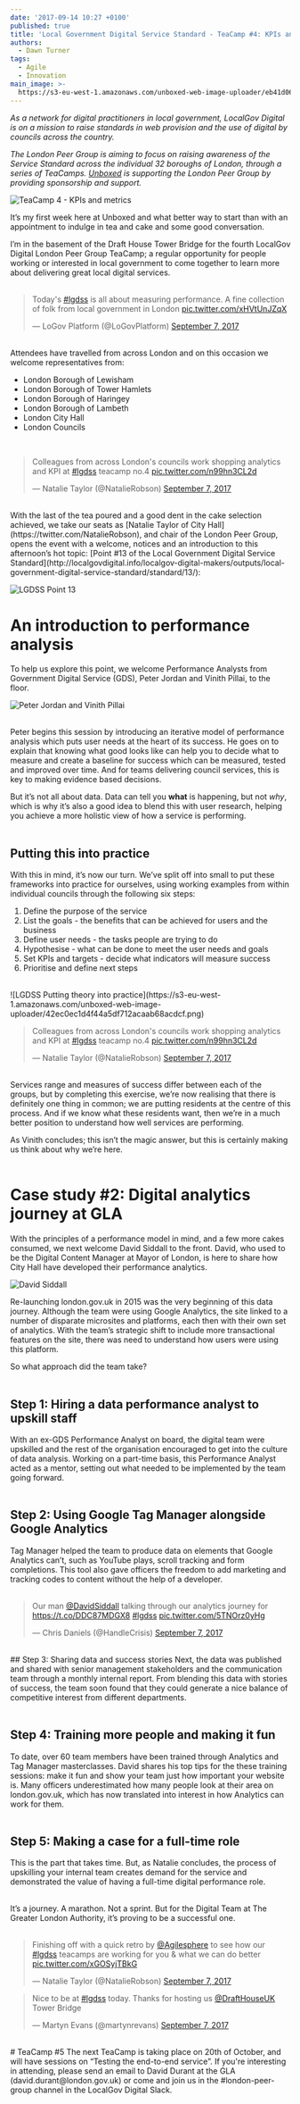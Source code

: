 ```yaml
---
date: '2017-09-14 10:27 +0100'
published: true
title: 'Local Government Digital Service Standard - TeaCamp #4: KPIs and metrics'
authors:
  - Dawn Turner
tags:
  - Agile
  - Innovation
main_image: >-
  https://s3-eu-west-1.amazonaws.com/unboxed-web-image-uploader/eb41d06a9298c08481b80e843ad3f7a9.png
---
```

<i>As a network for digital practitioners in local government, LocalGov Digital is on a mission to raise standards in web provision and the use of digital by councils across the country.<br/>

The London Peer Group is aiming to focus on raising awareness of the Service Standard across the individual 32 boroughs of London, through a series of TeaCamps. [Unboxed](https://unboxed.co/) is supporting the London Peer Group by providing sponsorship and support.</i><br/>

![TeaCamp 4 - KPIs and metrics](https://s3-eu-west-1.amazonaws.com/unboxed-web-image-uploader/90c9d61a14e7c4bd5c156875ce4c8c18.png)

It’s my first week here at Unboxed and what better way to start than with an appointment to indulge in tea and cake and some good conversation.<br/>

I’m in the basement of the Draft House Tower Bridge for the fourth LocalGov Digital London Peer Group TeaCamp; a regular opportunity for people working or interested in local government to come together to learn more about delivering great local digital services.<br/>
<br/>

<blockquote class="twitter-tweet tw-align-center"><p lang="en" dir="ltr">Today&#39;s <a href="https://twitter.com/hashtag/lgdss?src=hash">#lgdss</a> is all about measuring performance. A fine collection of folk from local government in London <a href="https://t.co/xHVtUnJZqX">pic.twitter.com/xHVtUnJZqX</a></p>&mdash; LoGov Platform (@LoGovPlatform) <a href="https://twitter.com/LoGovPlatform/status/905831478227066880">September 7, 2017</a></blockquote>
<script async src="//platform.twitter.com/widgets.js" charset="utf-8"></script>

<br/>
Attendees have travelled from across London and on this occasion we welcome representatives from:<br/>

- London Borough of Lewisham
- London Borough of Tower Hamlets
- London Borough of Haringey
- London Borough of Lambeth
- London City Hall
- London Councils

<br/>
<blockquote class="twitter-tweet tw-align-center"><p lang="en" dir="ltr">Colleagues from across London&#39;s councils work shopping analytics and KPI at <a href="https://twitter.com/hashtag/lgdss?src=hash">#lgdss</a> teacamp no.4 <a href="https://t.co/n99hn3CL2d">pic.twitter.com/n99hn3CL2d</a></p>&mdash; Natalie Taylor (@NatalieRobson) <a href="https://twitter.com/NatalieRobson/status/905826509528719367">September 7, 2017</a></blockquote>
<script async src="//platform.twitter.com/widgets.js" charset="utf-8"></script>

<br/>
With the last of the tea poured and a good dent in the cake selection achieved, we take our seats as [Natalie Taylor of City Hall](https://twitter.com/NatalieRobson), and chair of the London Peer Group, opens the event with a welcome, notices and an introduction to this afternoon’s hot topic: [Point #13 of the Local Government Digital Service Standard](http://localgovdigital.info/localgov-digital-makers/outputs/local-government-digital-service-standard/standard/13/):<br/>

![LGDSS Point 13](https://s3-eu-west-1.amazonaws.com/unboxed-web-image-uploader/38dd6c112efb8c90a8d09044cb64450a.png)
<br/>

# An introduction to performance analysis
To help us explore this point, we welcome Performance Analysts from Government Digital Service (GDS), Peter Jordan and Vinith Pillai, to the floor.<br/>

![Peter Jordan and Vinith Pillai](https://s3-eu-west-1.amazonaws.com/unboxed-web-image-uploader/18ae02a961fb3651b0c5ad59b90dc7d3.png)

<br/>
Peter begins this session by introducing an iterative model of performance analysis which puts user needs at the heart of its success. He goes on to explain that knowing what good looks like can help you to decide what to measure and create a baseline for success which can be measured, tested and improved over time. And for teams delivering council services, this is key to making evidence based decisions.<br/>

But it’s not all about data. Data can tell you <b>what</b> is happening, but not <i>why</i>, which is why it’s also a good idea to blend this with user research, helping you achieve a more holistic view of how a service is performing.<br/>
<br/>

## Putting this into practice
With this in mind, it’s now our turn. We’ve split off into small to put these frameworks into practice for ourselves, using working examples from within individual councils through the following six steps:<br/>

1. Define the purpose of the service
2. List the goals - the benefits that can be achieved for users and the business
3. Define user needs - the tasks people are trying to do
4. Hypothesise - what can be done to meet the user needs and goals
5. Set KPIs and targets - decide what indicators will measure success
6. Prioritise and define next steps

<br/>
![LGDSS Putting theory into practice](https://s3-eu-west-1.amazonaws.com/unboxed-web-image-uploader/42ec0ec1d4f44a5df712acaab68acdcf.png)
<br/>

<blockquote class="twitter-tweet tw-align-center"><p lang="en" dir="ltr">Colleagues from across London&#39;s councils work shopping analytics and KPI at <a href="https://twitter.com/hashtag/lgdss?src=hash">#lgdss</a> teacamp no.4 <a href="https://t.co/n99hn3CL2d">pic.twitter.com/n99hn3CL2d</a></p>&mdash; Natalie Taylor (@NatalieRobson) <a href="https://twitter.com/NatalieRobson/status/905826509528719367">September 7, 2017</a></blockquote>
<script async src="//platform.twitter.com/widgets.js" charset="utf-8"></script>

<br/>
Services range and measures of success differ between each of the groups, but by completing this exercise, we’re now realising that there is definitely one thing in common; we are putting residents at the centre of this process. And if we know what these residents want, then we’re in a much better position to understand how well services are performing.<br/>

As Vinith concludes; this isn’t the magic answer, but this is certainly making us think about why we’re here.<br/>
<br/>

# Case study #2: Digital analytics journey at GLA
With the principles of a performance model in mind, and a few more cakes consumed, we next welcome David Siddall to the front. David, who used to be the Digital Content Manager at Mayor of London, is here to share how City Hall have developed their performance analytics.<br/>

![David Siddall](https://s3-eu-west-1.amazonaws.com/unboxed-web-image-uploader/e053fb4324c5ac2179f5e9ee6112f79a.png)

Re-launching london.gov.uk in 2015 was the very beginning of this data journey. Although the team were using Google Analytics, the site linked to a number of disparate microsites and platforms, each then with their own set of analytics. With the team’s strategic shift to include more transactional features on the site, there was need to understand how users were using this platform.<br/>

So what approach did the team take?<br/>
<br/>

## Step 1: Hiring a data performance analyst to upskill staff
With an ex-GDS Performance Analyst on board, the digital team were upskilled and the rest of the organisation encouraged to get into the culture of data analysis. Working on a part-time basis, this Performance Analyst acted as a mentor, setting out what needed to be implemented by the team going forward.<br/>
<br/>

## Step 2: Using Google Tag Manager alongside Google Analytics
Tag Manager helped the team to produce data on elements that Google Analytics can’t, such as YouTube plays, scroll tracking and form completions. This tool also gave officers the freedom to add marketing and tracking codes to content without the help of a developer.<br/>
<br/>

<blockquote class="twitter-tweet tw-align-center"><p lang="en" dir="ltr">Our man <a href="https://twitter.com/DavidSiddall">@DavidSiddall</a> talking through our analytics journey for <a href="https://t.co/DDC87MDGX8">https://t.co/DDC87MDGX8</a> <a href="https://twitter.com/hashtag/lgdss?src=hash">#lgdss</a> <a href="https://t.co/5TNOrz0yHg">pic.twitter.com/5TNOrz0yHg</a></p>&mdash; Chris Daniels (@HandleCrisis) <a href="https://twitter.com/HandleCrisis/status/905834808663826435">September 7, 2017</a></blockquote>
<script async src="//platform.twitter.com/widgets.js" charset="utf-8"></script>

<br/>
## Step 3: Sharing data and success stories
Next, the data was published and shared with senior management stakeholders and the communication team through a monthly internal report. From blending this data with stories of success, the team soon found that they could generate a nice balance of competitive interest from different departments.<br/>
<br/>

## Step 4: Training more people and making it fun
To date, over 60 team members have been trained through Analytics and Tag Manager masterclasses. David shares his top tips for the these training sessions: make it fun and show your team just how important your website is. Many officers underestimated how many people look at their area on london.gov.uk, which has now translated into interest in how Analytics can work for them.<br/>
<br/>

## Step 5: Making a case for a full-time role
This is the part that takes time. But, as Natalie concludes, the process of upskilling your internal team creates demand for the service and demonstrated the value of having a full-time digital performance role.<br/>
<br/>

It’s a journey. A marathon. Not a sprint. But for the Digital Team at The Greater London Authority, it’s proving to be a successful one.<br/>
<br/>

<blockquote class="twitter-tweet tw-align-center"><p lang="en" dir="ltr">Finishing off with a quick retro by <a href="https://twitter.com/Agilesphere">@Agilesphere</a> to see how our <a href="https://twitter.com/hashtag/lgdss?src=hash">#lgdss</a> teacamps are working for you &amp; what we can do better <a href="https://t.co/xGOSyjTBkG">pic.twitter.com/xGOSyjTBkG</a></p>&mdash; Natalie Taylor (@NatalieRobson) <a href="https://twitter.com/NatalieRobson/status/905838393996840960">September 7, 2017</a></blockquote>
<script async src="//platform.twitter.com/widgets.js" charset="utf-8"></script>

<blockquote class="twitter-tweet tw-align-center"><p lang="en" dir="ltr">Nice to be at <a href="https://twitter.com/hashtag/lgdss?src=hash">#lgdss</a> today. Thanks for hosting us <a href="https://twitter.com/DraftHouseUK">@DraftHouseUK</a> Tower Bridge</p>&mdash; Martyn Evans (@martynrevans) <a href="https://twitter.com/martynrevans/status/905834879396581377">September 7, 2017</a></blockquote>
<script async src="//platform.twitter.com/widgets.js" charset="utf-8"></script>

<br/>
# TeaCamp #5
The next TeaCamp is taking place on 20th of October, and will have sessions on “Testing the end-to-end service”. If you're interesting in attending, please send an email to David Durant at the GLA (david.durant@london.gov.uk) or come and join us in the #london-peer-group channel in the LocalGov Digital Slack.
